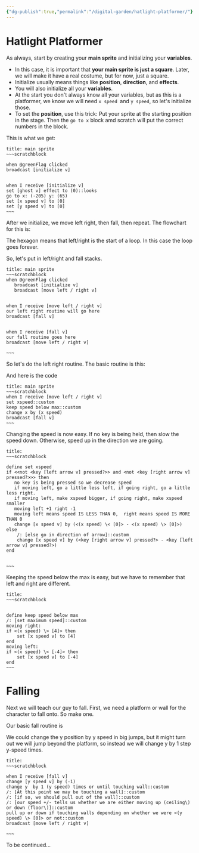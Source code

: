 ```yaml
---
{"dg-publish":true,"permalink":"/digital-garden/hatlight-platformer/"}
---
```



# Hatlight Platformer

As always, start by creating your **main sprite** and initializing your **variables**. 

- In this case, it is important that **your main sprite is just a square**. Later, we will make it have a real costume, but for now, just a square.
- Initialize usually means things like **position**, **direction**, and **effects**.
- You will also initialize all your **variables**. 
- At the start you don't always know all your variables, but as this is a platformer, we know we will need `x speed `and `y speed`, so let's initialize those.
- To set the **position**, use this trick: Put your sprite at the starting position in the stage. Then the `go to x` block amd scratch will put the correct numbers in the block.

This is what we get:

```ad-scratch
title: main sprite
~~~scratchblock

when @greenFlag clicked
broadcast [initialize v]


when I receive [initialize v]
set [ghost v] effect to (0)::looks
go to x: (-205) y: (65)
set [x speed v] to [0]
set [y speed v] to [0]
~~~
```

After we initialize, we move left right, then fall, then repeat. The flowchart for this is:




<style>
.container {font-family: sans-serif; text-align: center;}
.button-wrapper button {z-index: 1;height: 40px; width: 100px; margin: 10px;padding: 5px;}
.excalidraw .App-menu_top .buttonList { display: flex;}
.excalidraw-wrapper { height: 800px; margin: 50px; position: relative;}
:root[dir="ltr"] .excalidraw .layer-ui__wrapper .zen-mode-transition.App-menu_bottom--transition-left {transform: none;}
</style><script src="https://unpkg.com/react@17/umd/react.production.min.js"></script><script src="https://unpkg.com/react-dom@17/umd/react-dom.production.min.js"></script><script type="text/javascript" src="https://unpkg.com/@excalidraw/excalidraw@0.12.0/dist/excalidraw.production.min.js"></script><div id="Hatlightoverall.excalidraw.md1"></div><script>(function(){const InitialData={"type":"excalidraw","version":2,"source":"https://excalidraw.com","elements":[{"type":"rectangle","version":1371,"versionNonce":445761297,"isDeleted":false,"id":"RMNqwfWlgfbMpYooeJoeX","fillStyle":"solid","strokeWidth":2,"strokeStyle":"solid","roughness":2,"opacity":100,"angle":0,"x":-371.1835103477226,"y":-734.920765597235,"strokeColor":"#5f3dc4","backgroundColor":"#fd7e14","width":535,"height":151,"seed":1239531121,"groupIds":[],"strokeSharpness":"round","boundElements":[{"id":"bLuBw5Gk","type":"text"}],"updated":1668809286693,"link":null,"locked":false},{"type":"text","version":1501,"versionNonce":117237265,"isDeleted":false,"id":"bLuBw5Gk","fillStyle":"hachure","strokeWidth":1,"strokeStyle":"solid","roughness":1,"opacity":100,"angle":0,"x":-191.18351034772257,"y":-685.920765597235,"strokeColor":"#5f3dc4","backgroundColor":"transparent","width":175,"height":53,"seed":217341215,"groupIds":[],"strokeSharpness":"sharp","boundElements":[],"updated":1668809311253,"link":null,"locked":false,"fontSize":41.92573330673702,"fontFamily":1,"text":"Start G","rawText":"Start G","baseline":37,"textAlign":"center","verticalAlign":"middle","containerId":"RMNqwfWlgfbMpYooeJoeX","originalText":"Start G"},{"type":"rectangle","version":1435,"versionNonce":1526666129,"isDeleted":false,"id":"3KIpf-rkzikNMb_aR0m7y","fillStyle":"solid","strokeWidth":2,"strokeStyle":"solid","roughness":2,"opacity":100,"angle":0,"x":-368.89085225344064,"y":-539.0982767120586,"strokeColor":"#5f3dc4","backgroundColor":"#fd7e14","width":535,"height":169,"seed":820168785,"groupIds":[],"strokeSharpness":"round","boundElements":[{"id":"ZCCwgZWZ","type":"text"},{"id":"CZZBlZLQcMsvBM3Y59OCy","type":"arrow"},{"id":"ZGWdRa8JACOlC9W9gZeZ8","type":"arrow"}],"updated":1668809347756,"link":null,"locked":false},{"type":"text","version":1568,"versionNonce":1140175505,"isDeleted":false,"id":"ZCCwgZWZ","fillStyle":"hachure","strokeWidth":1,"strokeStyle":"solid","roughness":1,"opacity":100,"angle":0,"x":-192.39085225344064,"y":-481.0982767120586,"strokeColor":"#5f3dc4","backgroundColor":"transparent","width":182,"height":53,"seed":1506369855,"groupIds":[],"strokeSharpness":"sharp","boundElements":[],"updated":1668809355324,"link":null,"locked":false,"fontSize":41.92573330673702,"fontFamily":1,"text":"Initialize","rawText":"Initialize","baseline":37,"textAlign":"center","verticalAlign":"middle","containerId":"3KIpf-rkzikNMb_aR0m7y","originalText":"Initialize"},{"type":"rectangle","version":1494,"versionNonce":69793791,"isDeleted":false,"id":"g3GQAZzBP1tmYREzU3GFV","fillStyle":"solid","strokeWidth":2,"strokeStyle":"solid","roughness":2,"opacity":100,"angle":0,"x":-365.3477677319058,"y":-314.74391402742845,"strokeColor":"#5f3dc4","backgroundColor":"#fd7e14","width":535,"height":169,"seed":182949425,"groupIds":[],"strokeSharpness":"round","boundElements":[{"id":"y03U4cUU","type":"text"},{"id":"ZGWdRa8JACOlC9W9gZeZ8","type":"arrow"},{"id":"rOdClYNLCyfLF1jbUwU8F","type":"arrow"},{"id":"SgfLADjg34eKJoEx705pv","type":"arrow"}],"updated":1668809386812,"link":null,"locked":false},{"type":"text","version":1639,"versionNonce":725185681,"isDeleted":false,"id":"y03U4cUU","fillStyle":"hachure","strokeWidth":1,"strokeStyle":"solid","roughness":1,"opacity":100,"angle":0,"x":-262.3477677319058,"y":-256.74391402742845,"strokeColor":"#5f3dc4","backgroundColor":"transparent","width":329,"height":53,"seed":698933599,"groupIds":[],"strokeSharpness":"sharp","boundElements":[],"updated":1668809322237,"link":null,"locked":false,"fontSize":41.92573330673702,"fontFamily":1,"text":"Move Left right","rawText":"Move Left right","baseline":37,"textAlign":"center","verticalAlign":"middle","containerId":"g3GQAZzBP1tmYREzU3GFV","originalText":"Move Left right"},{"type":"rectangle","version":1544,"versionNonce":791471793,"isDeleted":false,"id":"sRV2I3u5YmLmW1mMZtcg3","fillStyle":"solid","strokeWidth":2,"strokeStyle":"solid","roughness":2,"opacity":100,"angle":0,"x":-362.2854626160888,"y":-94.60529361344288,"strokeColor":"#5f3dc4","backgroundColor":"#fd7e14","width":535,"height":169,"seed":1255647249,"groupIds":[],"strokeSharpness":"round","boundElements":[{"id":"XFDnTuBL","type":"text"},{"id":"SgfLADjg34eKJoEx705pv","type":"arrow"}],"updated":1668809365347,"link":null,"locked":false},{"type":"text","version":1682,"versionNonce":1347951007,"isDeleted":false,"id":"XFDnTuBL","fillStyle":"hachure","strokeWidth":1,"strokeStyle":"solid","roughness":1,"opacity":100,"angle":0,"x":-132.7854626160888,"y":-36.60529361344288,"strokeColor":"#5f3dc4","backgroundColor":"transparent","width":76,"height":53,"seed":769875327,"groupIds":[],"strokeSharpness":"sharp","boundElements":[],"updated":1668809326910,"link":null,"locked":false,"fontSize":41.92573330673702,"fontFamily":1,"text":"Fall","rawText":"Fall","baseline":37,"textAlign":"center","verticalAlign":"middle","containerId":"sRV2I3u5YmLmW1mMZtcg3","originalText":"Fall"},{"type":"arrow","version":355,"versionNonce":118665311,"isDeleted":false,"id":"CZZBlZLQcMsvBM3Y59OCy","fillStyle":"hachure","strokeWidth":1,"strokeStyle":"solid","roughness":1,"opacity":100,"angle":0,"x":-138.25445461512936,"y":-584.2101410362602,"strokeColor":"#000000","backgroundColor":"transparent","width":1.2844515530679246,"height":44.01444284539457,"seed":447380977,"groupIds":[],"strokeSharpness":"round","boundElements":[],"updated":1668809409361,"link":null,"locked":false,"startBinding":null,"endBinding":{"elementId":"3KIpf-rkzikNMb_aR0m7y","gap":1.097421478807064,"focus":-0.12253844389034563},"lastCommittedPoint":null,"startArrowhead":null,"endArrowhead":"arrow","points":[[0,0],[1.2844515530679246,44.01444284539457]]},{"type":"arrow","version":456,"versionNonce":1950049439,"isDeleted":false,"id":"ZGWdRa8JACOlC9W9gZeZ8","fillStyle":"hachure","strokeWidth":1,"strokeStyle":"solid","roughness":1,"opacity":100,"angle":0,"x":-126.65168075953213,"y":-367.12036153379313,"strokeColor":"#000000","backgroundColor":"transparent","width":0.29603840569230044,"height":50.44016740639586,"seed":431576479,"groupIds":[],"strokeSharpness":"round","boundElements":[],"updated":1668809409380,"link":null,"locked":false,"startBinding":{"elementId":"3KIpf-rkzikNMb_aR0m7y","gap":2.977915178265448,"focus":0.0961968438022008},"endBinding":{"elementId":"g3GQAZzBP1tmYREzU3GFV","gap":1.936280099968826,"focus":-0.10448132730631568},"lastCommittedPoint":null,"startArrowhead":null,"endArrowhead":"arrow","points":[[0,0],[0.29603840569230044,50.44016740639586]]},{"type":"arrow","version":326,"versionNonce":185727185,"isDeleted":false,"id":"rOdClYNLCyfLF1jbUwU8F","fillStyle":"hachure","strokeWidth":1,"strokeStyle":"solid","roughness":1,"opacity":100,"angle":0,"x":-119.39265487746783,"y":-144.74391402742845,"strokeColor":"#000000","backgroundColor":"transparent","width":1.4130512080621536,"height":52.55763452488583,"seed":2036832209,"groupIds":[],"strokeSharpness":"round","boundElements":[],"updated":1668809409380,"link":null,"locked":false,"startBinding":{"elementId":"g3GQAZzBP1tmYREzU3GFV","gap":1,"focus":0.08838438412637481},"endBinding":null,"lastCommittedPoint":null,"startArrowhead":null,"endArrowhead":"arrow","points":[[0,0],[1.4130512080621536,52.55763452488583]]},{"type":"arrow","version":966,"versionNonce":336536255,"isDeleted":false,"id":"SgfLADjg34eKJoEx705pv","fillStyle":"hachure","strokeWidth":1,"strokeStyle":"solid","roughness":1,"opacity":100,"angle":0,"x":-84.7604409734881,"y":87.00457724208803,"strokeColor":"#000000","backgroundColor":"transparent","width":380.9385765422493,"height":424.1140926585484,"seed":1763690303,"groupIds":[],"strokeSharpness":"round","boundElements":[],"updated":1668809423062,"link":null,"locked":false,"startBinding":{"elementId":"sRV2I3u5YmLmW1mMZtcg3","focus":0.11966731888062272,"gap":12.609870855530914},"endBinding":{"elementId":"g3GQAZzBP1tmYREzU3GFV","focus":-0.686290624620578,"gap":20.420708566313124},"lastCommittedPoint":null,"startArrowhead":null,"endArrowhead":"arrow","points":[[0,0],[49.400011846737854,102.23851821001854],[351.79318689275794,49.37112453570887],[380.9385765422493,-267.6072370399284],[274.8333818078955,-321.87557444852985]]}],"appState":{"theme":"light","viewBackgroundColor":"transparent","currentItemStrokeColor":"#000000","currentItemBackgroundColor":"transparent","currentItemFillStyle":"hachure","currentItemStrokeWidth":1,"currentItemStrokeStyle":"solid","currentItemRoughness":1,"currentItemOpacity":100,"currentItemFontFamily":1,"currentItemFontSize":20,"currentItemTextAlign":"left","currentItemStrokeSharpness":"sharp","currentItemStartArrowhead":null,"currentItemEndArrowhead":"arrow","currentItemLinearStrokeSharpness":"round","gridSize":null,"colorPalette":{}},"files":{}};InitialData.scrollToContent=true;App=()=>{const e=React.useRef(null),t=React.useRef(null),[n,i]=React.useState({width:void 0,height:void 0});return React.useEffect(()=>{i({width:t.current.getBoundingClientRect().width,height:t.current.getBoundingClientRect().height});const e=()=>{i({width:t.current.getBoundingClientRect().width,height:t.current.getBoundingClientRect().height})};return window.addEventListener("resize",e),()=>window.removeEventListener("resize",e)},[t]),React.createElement(React.Fragment,null,React.createElement("div",{className:"excalidraw-wrapper",ref:t},React.createElement(ExcalidrawLib.Excalidraw,{ref:e,width:n.width,height:n.height,initialData:InitialData,viewModeEnabled:!0,zenModeEnabled:!0,gridModeEnabled:!1})))},excalidrawWrapper=document.getElementById("Hatlightoverall.excalidraw.md1");ReactDOM.render(React.createElement(App),excalidrawWrapper);})();</script>

The hexagon means that left/right is the start of a loop. In this case the loop goes forever.

So, let's put in  left/right and fall stacks.

```ad-scratch
title: main sprite
~~~scratchblock
when @greenFlag clicked
   broadcast [initialize v]
   broadcast [move left / right v]


when I receive [move left / right v]
our left right routine will go here
broadcast [fall v]


when I receive [fall v]
our fall routine goes here
broadcast [move left / right v]

~~~
```

So let's do the left right routine. The basic routine is this:

<div id="HatlightmoveLeftRight.excalidraw.md2"></div><script>(function(){const InitialData={"type":"excalidraw","version":2,"source":"https://excalidraw.com","elements":[{"type":"rectangle","version":1425,"versionNonce":1329893503,"isDeleted":false,"id":"wcDy_w7SXSk9ohmQLvgLS","fillStyle":"solid","strokeWidth":2,"strokeStyle":"solid","roughness":2,"opacity":100,"angle":0,"x":-251.91063961401403,"y":-237.47329147741908,"strokeColor":"#5f3dc4","backgroundColor":"#fd7e14","width":554,"height":96,"seed":998814719,"groupIds":[],"strokeSharpness":"round","boundElements":[{"id":"QREgwiBu","type":"text"},{"id":"8mSenxo5ScdrK-QKmCdth","type":"arrow"}],"updated":1668807749003,"link":null,"locked":false},{"type":"text","version":1604,"versionNonce":2144777425,"isDeleted":false,"id":"QREgwiBu","fillStyle":"hachure","strokeWidth":1,"strokeStyle":"solid","roughness":1,"opacity":100,"angle":0,"x":-215.41063961401403,"y":-232.47329147741908,"strokeColor":"#5f3dc4","backgroundColor":"transparent","width":481,"height":86,"seed":629919601,"groupIds":[],"strokeSharpness":"sharp","boundElements":[],"updated":1668808516622,"link":"[[Digital Garden/scrap|scrap]]","locked":false,"fontSize":33.79879579338343,"fontFamily":1,"text":"Detect arrows and set the \nx-speed variable","rawText":"Detect arrows and set the x-speed variable","baseline":73,"textAlign":"center","verticalAlign":"middle","containerId":"wcDy_w7SXSk9ohmQLvgLS","originalText":"Detect arrows and set the x-speed variable"},{"type":"rectangle","version":1275,"versionNonce":1589267505,"isDeleted":false,"id":"NnmCu8ZA7uLUagOYccVAu","fillStyle":"solid","strokeWidth":2,"strokeStyle":"solid","roughness":2,"opacity":100,"angle":0,"x":-252.18183084057938,"y":-103.46953861270862,"strokeColor":"#5f3dc4","backgroundColor":"#fd7e14","width":535,"height":151,"seed":628087839,"groupIds":[],"strokeSharpness":"round","boundElements":[{"id":"Adu5VhNU","type":"text"},{"id":"8mSenxo5ScdrK-QKmCdth","type":"arrow"},{"id":"m71vF6jSLhQz_6pkDWalX","type":"arrow"}],"updated":1668807763818,"link":null,"locked":false},{"type":"text","version":1395,"versionNonce":1583454463,"isDeleted":false,"id":"Adu5VhNU","fillStyle":"hachure","strokeWidth":1,"strokeStyle":"solid","roughness":1,"opacity":100,"angle":0,"x":-216.18183084057938,"y":-80.96953861270862,"strokeColor":"#5f3dc4","backgroundColor":"transparent","width":463,"height":106,"seed":253933905,"groupIds":[],"strokeSharpness":"sharp","boundElements":[],"updated":1668808516625,"link":null,"locked":false,"fontSize":41.92573330673702,"fontFamily":1,"text":"Keep x-speed below a \nmaximum speed","rawText":"Keep x-speed below a maximum speed","baseline":90,"textAlign":"center","verticalAlign":"middle","containerId":"NnmCu8ZA7uLUagOYccVAu","originalText":"Keep x-speed below a maximum speed"},{"type":"rectangle","version":1351,"versionNonce":1004041919,"isDeleted":false,"id":"Q5UEJ4Rxw0rzNOBRFvbZY","fillStyle":"solid","strokeWidth":2,"strokeStyle":"solid","roughness":2,"opacity":100,"angle":0,"x":-248.0279511322846,"y":81.86231029613606,"strokeColor":"#5f3dc4","backgroundColor":"#fd7e14","width":535,"height":100,"seed":825541873,"groupIds":[],"strokeSharpness":"round","boundElements":[{"id":"bYdWrPcc","type":"text"},{"id":"m71vF6jSLhQz_6pkDWalX","type":"arrow"},{"id":"dqb1Nxa_P-lBcXJnfPGen","type":"arrow"}],"updated":1668807781074,"link":null,"locked":false},{"type":"text","version":1472,"versionNonce":2097443999,"isDeleted":false,"id":"bYdWrPcc","fillStyle":"hachure","strokeWidth":1,"strokeStyle":"solid","roughness":1,"opacity":100,"angle":0,"x":-189.0279511322846,"y":105.36231029613606,"strokeColor":"#5f3dc4","backgroundColor":"transparent","width":417,"height":53,"seed":1025179295,"groupIds":[],"strokeSharpness":"sharp","boundElements":[],"updated":1668807765684,"link":null,"locked":false,"fontSize":41.92573330673702,"fontFamily":1,"text":"change x by x-speed","rawText":"change x by x-speed","baseline":37,"textAlign":"center","verticalAlign":"middle","containerId":"Q5UEJ4Rxw0rzNOBRFvbZY","originalText":"change x by x-speed"},{"type":"rectangle","version":1437,"versionNonce":1949910751,"isDeleted":false,"id":"I2eU_tRX6JKN6bwsBvAmS","fillStyle":"solid","strokeWidth":2,"strokeStyle":"solid","roughness":2,"opacity":100,"angle":0,"x":-240.2663287188555,"y":229.67138176995365,"strokeColor":"#5f3dc4","backgroundColor":"#fd7e14","width":535,"height":74,"seed":15431025,"groupIds":[],"strokeSharpness":"round","boundElements":[{"id":"M2QHvzLB","type":"text"},{"id":"dqb1Nxa_P-lBcXJnfPGen","type":"arrow"}],"updated":1668807781074,"link":null,"locked":false},{"type":"text","version":1562,"versionNonce":402889567,"isDeleted":false,"id":"M2QHvzLB","fillStyle":"hachure","strokeWidth":1,"strokeStyle":"solid","roughness":1,"opacity":100,"angle":0,"x":-10.766328718855505,"y":240.17138176995365,"strokeColor":"#5f3dc4","backgroundColor":"transparent","width":76,"height":53,"seed":1841665567,"groupIds":[],"strokeSharpness":"sharp","boundElements":[],"updated":1668807776334,"link":null,"locked":false,"fontSize":41.92573330673702,"fontFamily":1,"text":"Fall","rawText":"Fall","baseline":37,"textAlign":"center","verticalAlign":"middle","containerId":"I2eU_tRX6JKN6bwsBvAmS","originalText":"Fall"},{"type":"arrow","version":543,"versionNonce":497676977,"isDeleted":false,"id":"8mSenxo5ScdrK-QKmCdth","fillStyle":"hachure","strokeWidth":1,"strokeStyle":"solid","roughness":1,"opacity":100,"angle":0,"x":-24.82286662352641,"y":-140.47329147741908,"strokeColor":"#000000","backgroundColor":"transparent","width":2.9181612085048414,"height":34.506145877228946,"seed":1976403985,"groupIds":[],"strokeSharpness":"round","boundElements":[],"updated":1668808516623,"link":null,"locked":false,"startBinding":{"elementId":"wcDy_w7SXSk9ohmQLvgLS","gap":1,"focus":0.16284224009919607},"endBinding":{"elementId":"NnmCu8ZA7uLUagOYccVAu","gap":2.4976069874814897,"focus":-0.18130019673081207},"lastCommittedPoint":null,"startArrowhead":null,"endArrowhead":"arrow","points":[[0,0],[-2.9181612085048414,34.506145877228946]]},{"type":"arrow","version":244,"versionNonce":635707679,"isDeleted":false,"id":"m71vF6jSLhQz_6pkDWalX","fillStyle":"hachure","strokeWidth":1,"strokeStyle":"solid","roughness":1,"opacity":100,"angle":0,"x":-15.589505057040913,"y":51.854662833339546,"strokeColor":"#000000","backgroundColor":"transparent","width":2.355311819704294,"height":27.501751136782886,"seed":1640182481,"groupIds":[],"strokeSharpness":"round","boundElements":[],"updated":1668808516626,"link":null,"locked":false,"startBinding":{"elementId":"NnmCu8ZA7uLUagOYccVAu","gap":4.324201446048164,"focus":0.13776891935694174},"endBinding":{"elementId":"Q5UEJ4Rxw0rzNOBRFvbZY","gap":2.5058963260136267,"focus":-0.10379461253620226},"lastCommittedPoint":null,"startArrowhead":null,"endArrowhead":"arrow","points":[[0,0],[2.355311819704294,27.501751136782886]]},{"type":"arrow","version":82,"versionNonce":1417127263,"isDeleted":false,"id":"dqb1Nxa_P-lBcXJnfPGen","fillStyle":"hachure","strokeWidth":1,"strokeStyle":"solid","roughness":1,"opacity":100,"angle":0,"x":5.522106933593818,"y":183.00553506387251,"strokeColor":"#000000","backgroundColor":"transparent","width":0.35595308338937315,"height":45.66584670608114,"seed":270372369,"groupIds":[],"strokeSharpness":"round","boundElements":[],"updated":1668808516629,"link":null,"locked":false,"startBinding":{"elementId":"Q5UEJ4Rxw0rzNOBRFvbZY","gap":1.1432247677364558,"focus":0.05058534276254917},"endBinding":{"elementId":"I2eU_tRX6JKN6bwsBvAmS","gap":1,"focus":-0.08351264228812778},"lastCommittedPoint":null,"startArrowhead":null,"endArrowhead":"arrow","points":[[0,0],[-0.35595308338937315,45.66584670608114]]}],"appState":{"theme":"light","viewBackgroundColor":"transparent","currentItemStrokeColor":"#000000","currentItemBackgroundColor":"transparent","currentItemFillStyle":"hachure","currentItemStrokeWidth":1,"currentItemStrokeStyle":"solid","currentItemRoughness":1,"currentItemOpacity":100,"currentItemFontFamily":1,"currentItemFontSize":20,"currentItemTextAlign":"center","currentItemStrokeSharpness":"sharp","currentItemStartArrowhead":null,"currentItemEndArrowhead":"arrow","currentItemLinearStrokeSharpness":"round","gridSize":null,"colorPalette":{}},"files":{}};InitialData.scrollToContent=true;App=()=>{const e=React.useRef(null),t=React.useRef(null),[n,i]=React.useState({width:void 0,height:void 0});return React.useEffect(()=>{i({width:t.current.getBoundingClientRect().width,height:t.current.getBoundingClientRect().height});const e=()=>{i({width:t.current.getBoundingClientRect().width,height:t.current.getBoundingClientRect().height})};return window.addEventListener("resize",e),()=>window.removeEventListener("resize",e)},[t]),React.createElement(React.Fragment,null,React.createElement("div",{className:"excalidraw-wrapper",ref:t},React.createElement(ExcalidrawLib.Excalidraw,{ref:e,width:n.width,height:n.height,initialData:InitialData,viewModeEnabled:!0,zenModeEnabled:!0,gridModeEnabled:!1})))},excalidrawWrapper=document.getElementById("HatlightmoveLeftRight.excalidraw.md2");ReactDOM.render(React.createElement(App),excalidrawWrapper);})();</script>

And here is the code

```ad-scratch
title: main sprite
~~~scratchblock
when I receive [move left / right v]
set xspeed::custom
keep speed below max::custom
change x by (x speed)
broadcast [fall v]
~~~
```



Changing the speed is now easy. If no key is being held, then slow the speed down. Otherwise, speed  up in the direction we are going.

```ad-scratch
title: 
~~~scratchblock

define set xspeed
if <<not <key [left arrow v] pressed?>> and <not <key [right arrow v] pressed?>>> then
   no key is being pressed so we decrease speed
   if moving left, go a little less left, if going right, go a little less right.
   if moving left, make xspeed bigger, if going right, make xspeed smaller
   moving left +1 right -1
   moving left means speed IS LESS THAN 0,  right means speed IS MORE THAN 0
   change [x speed v] by (<(x speed) \< [0]> - <(x speed) \> [0]>)
else
    /: [else go in direction of arrow]::custom
    change [x speed v] by (<key [right arrow v] pressed?> - <key [left arrow v] pressed?>)
end


~~~
```

Keeping the speed below the max is easy, but we have to remember that left and right are different.
```ad-scratch
title: 
~~~scratchblock


define keep speed below max
/: [set maximum speed]::custom
moving right:
if <(x speed) \> [4]> then
    set [x speed v] to [4]
end
moving left:
if <(x speed) \< [-4]> then
    set [x speed v] to [-4]
end
~~~
```

# Falling

Next we will teach our guy to fall. First, we need a platform or wall for the character to fall onto. So make one. 

Our basic fall routine is 

<div id="HatlightFalling.excalidraw.md3"></div><script>(function(){const InitialData={"type":"excalidraw","version":2,"source":"https://excalidraw.com","elements":[{"type":"rectangle","version":1476,"versionNonce":1444709873,"isDeleted":false,"id":"STdU6Qrgl8NloQz5qXm4Y","fillStyle":"solid","strokeWidth":2,"strokeStyle":"solid","roughness":2,"opacity":100,"angle":0,"x":85.44781784784311,"y":-22858.890001569485,"strokeColor":"#5f3dc4","backgroundColor":"#fd7e14","width":535,"height":151,"seed":474785375,"groupIds":[],"strokeSharpness":"round","boundElements":[{"id":"etcObaWE","type":"text"}],"updated":1668809240465,"link":null,"locked":false},{"type":"text","version":1595,"versionNonce":206294431,"isDeleted":false,"id":"etcObaWE","fillStyle":"hachure","strokeWidth":1,"strokeStyle":"solid","roughness":1,"opacity":100,"angle":0,"x":109.94781784784311,"y":-22836.390001569485,"strokeColor":"#5f3dc4","backgroundColor":"transparent","width":486,"height":105,"seed":419345169,"groupIds":[],"strokeSharpness":"sharp","boundElements":[],"updated":1668809240465,"link":null,"locked":false,"fontSize":41.92573330673702,"fontFamily":1,"text":"Change the y speed by\ngravity","rawText":"Change the y speed by gravity","baseline":90,"textAlign":"center","verticalAlign":"middle","containerId":"STdU6Qrgl8NloQz5qXm4Y","originalText":"Change the y speed by gravity"},{"type":"rectangle","version":1539,"versionNonce":156803025,"isDeleted":false,"id":"Uq487qTt78DHOKArOPqTe","fillStyle":"solid","strokeWidth":2,"strokeStyle":"solid","roughness":2,"opacity":100,"angle":0,"x":87.97987736675748,"y":-22663.06751268431,"strokeColor":"#5f3dc4","backgroundColor":"#fd7e14","width":535,"height":169,"seed":29786751,"groupIds":[],"strokeSharpness":"round","boundElements":[{"id":"ou3N2S3J","type":"text"},{"id":"pl20Yi0maQgIh05RTWlDZ","type":"arrow"},{"id":"k-drX4b5Tm5k2foswC8Jm","type":"arrow"}],"updated":1668809240465,"link":null,"locked":false},{"type":"text","version":1660,"versionNonce":1306444223,"isDeleted":false,"id":"ou3N2S3J","fillStyle":"hachure","strokeWidth":1,"strokeStyle":"solid","roughness":1,"opacity":100,"angle":0,"x":92.97987736675748,"y":-22631.56751268431,"strokeColor":"#5f3dc4","backgroundColor":"transparent","width":525,"height":105,"seed":1169697009,"groupIds":[],"strokeSharpness":"sharp","boundElements":[],"updated":1668809240465,"link":null,"locked":false,"fontSize":41.92573330673702,"fontFamily":1,"text":"Change the y position by\nthe y speed","rawText":"Change the y position by the y speed","baseline":90,"textAlign":"center","verticalAlign":"middle","containerId":"Uq487qTt78DHOKArOPqTe","originalText":"Change the y position by the y speed"},{"type":"rectangle","version":1597,"versionNonce":2052956049,"isDeleted":false,"id":"em-frhxxp0ZdWPYbcWn2z","fillStyle":"solid","strokeWidth":2,"strokeStyle":"solid","roughness":2,"opacity":100,"angle":0,"x":91.28356046365991,"y":-22438.952479618245,"strokeColor":"#5f3dc4","backgroundColor":"#fd7e14","width":535,"height":169,"seed":804248223,"groupIds":[],"strokeSharpness":"round","boundElements":[{"id":"gMC1xeGx","type":"text"},{"id":"k-drX4b5Tm5k2foswC8Jm","type":"arrow"},{"id":"21qfct9As10dX5qSegqaI","type":"arrow"}],"updated":1668809240465,"link":null,"locked":false},{"type":"text","version":1726,"versionNonce":461020671,"isDeleted":false,"id":"gMC1xeGx","fillStyle":"hachure","strokeWidth":1,"strokeStyle":"solid","roughness":1,"opacity":100,"angle":0,"x":157.7835604636599,"y":-22407.452479618245,"strokeColor":"#5f3dc4","backgroundColor":"transparent","width":402,"height":105,"seed":1804067537,"groupIds":[],"strokeSharpness":"sharp","boundElements":[],"updated":1668809240465,"link":null,"locked":false,"fontSize":41.92573330673702,"fontFamily":1,"text":"If inside a wall or\nplatform, pull out","rawText":"If inside a wall or platform, pull out","baseline":90,"textAlign":"center","verticalAlign":"middle","containerId":"em-frhxxp0ZdWPYbcWn2z","originalText":"If inside a wall or platform, pull out"},{"type":"rectangle","version":1648,"versionNonce":1383444305,"isDeleted":false,"id":"i2P1R4q4JoJ1ry3s2Xq4i","fillStyle":"solid","strokeWidth":2,"strokeStyle":"solid","roughness":2,"opacity":100,"angle":0,"x":94.34586557947694,"y":-22218.57452958569,"strokeColor":"#5f3dc4","backgroundColor":"#fd7e14","width":535,"height":169,"seed":1534668479,"groupIds":[],"strokeSharpness":"round","boundElements":[{"id":"gXVWwZ3X","type":"text"}],"updated":1668809240465,"link":null,"locked":false},{"type":"text","version":1781,"versionNonce":2088528447,"isDeleted":false,"id":"gXVWwZ3X","fillStyle":"hachure","strokeWidth":1,"strokeStyle":"solid","roughness":1,"opacity":100,"angle":0,"x":174.84586557947694,"y":-22187.07452958569,"strokeColor":"#5f3dc4","backgroundColor":"transparent","width":374,"height":105,"seed":386228401,"groupIds":[],"strokeSharpness":"sharp","boundElements":[],"updated":1668809240465,"link":null,"locked":false,"fontSize":41.92573330673702,"fontFamily":1,"text":"Go back to move\nleft/right","rawText":"Go back to move left/right","baseline":90,"textAlign":"center","verticalAlign":"middle","containerId":"i2P1R4q4JoJ1ry3s2Xq4i","originalText":"Go back to move left/right"},{"type":"arrow","version":563,"versionNonce":1680352895,"isDeleted":false,"id":"pl20Yi0maQgIh05RTWlDZ","fillStyle":"hachure","strokeWidth":1,"strokeStyle":"solid","roughness":1,"opacity":100,"angle":0,"x":318.3768735804364,"y":-22708.17937700851,"strokeColor":"#000000","backgroundColor":"transparent","width":1.3597347861842057,"height":44.014442845394726,"seed":1325596383,"groupIds":[],"strokeSharpness":"round","boundElements":[],"updated":1668809240473,"link":null,"locked":false,"startBinding":null,"endBinding":{"elementId":"Uq487qTt78DHOKArOPqTe","focus":-0.12253844389034485,"gap":1.0974214788075187},"lastCommittedPoint":null,"startArrowhead":null,"endArrowhead":"arrow","points":[[0,0],[1.3597347861842057,44.014442845394726]]},{"type":"arrow","version":761,"versionNonce":511508127,"isDeleted":false,"id":"k-drX4b5Tm5k2foswC8Jm","fillStyle":"hachure","strokeWidth":1,"strokeStyle":"solid","roughness":1,"opacity":100,"angle":0,"x":330.1310882185942,"y":-22491.08959750604,"strokeColor":"#000000","backgroundColor":"transparent","width":0.24285567434214173,"height":50.20083778782896,"seed":1440227985,"groupIds":[],"strokeSharpness":"round","boundElements":[],"updated":1668809240473,"link":null,"locked":false,"startBinding":{"elementId":"Uq487qTt78DHOKArOPqTe","focus":0.096196843802201,"gap":2.977915178267722},"endBinding":{"elementId":"em-frhxxp0ZdWPYbcWn2z","focus":-0.10448132730631594,"gap":1.9362800999660976},"lastCommittedPoint":null,"startArrowhead":null,"endArrowhead":"arrow","points":[[0,0],[0.24285567434214173,50.20083778782896]]},{"type":"arrow","version":534,"versionNonce":1389297361,"isDeleted":false,"id":"21qfct9As10dX5qSegqaI","fillStyle":"hachure","strokeWidth":1,"strokeStyle":"solid","roughness":1,"opacity":100,"angle":0,"x":337.2348354831345,"y":-22268.952479618245,"strokeColor":"#000000","backgroundColor":"transparent","width":1.4168890430255878,"height":52.796964143452044,"seed":756927231,"groupIds":[],"strokeSharpness":"round","boundElements":[],"updated":1668809240473,"link":null,"locked":false,"startBinding":{"elementId":"em-frhxxp0ZdWPYbcWn2z","focus":0.08838438412637449,"gap":1},"endBinding":null,"lastCommittedPoint":null,"startArrowhead":null,"endArrowhead":"arrow","points":[[0,0],[1.4168890430255878,52.796964143452044]]}],"appState":{"theme":"light","viewBackgroundColor":"transparent","currentItemStrokeColor":"#000000","currentItemBackgroundColor":"transparent","currentItemFillStyle":"hachure","currentItemStrokeWidth":1,"currentItemStrokeStyle":"solid","currentItemRoughness":1,"currentItemOpacity":100,"currentItemFontFamily":1,"currentItemFontSize":20,"currentItemTextAlign":"left","currentItemStrokeSharpness":"sharp","currentItemStartArrowhead":null,"currentItemEndArrowhead":"arrow","currentItemLinearStrokeSharpness":"round","gridSize":null,"colorPalette":{}},"files":{}};InitialData.scrollToContent=true;App=()=>{const e=React.useRef(null),t=React.useRef(null),[n,i]=React.useState({width:void 0,height:void 0});return React.useEffect(()=>{i({width:t.current.getBoundingClientRect().width,height:t.current.getBoundingClientRect().height});const e=()=>{i({width:t.current.getBoundingClientRect().width,height:t.current.getBoundingClientRect().height})};return window.addEventListener("resize",e),()=>window.removeEventListener("resize",e)},[t]),React.createElement(React.Fragment,null,React.createElement("div",{className:"excalidraw-wrapper",ref:t},React.createElement(ExcalidrawLib.Excalidraw,{ref:e,width:n.width,height:n.height,initialData:InitialData,viewModeEnabled:!0,zenModeEnabled:!0,gridModeEnabled:!1})))},excalidrawWrapper=document.getElementById("HatlightFalling.excalidraw.md3");ReactDOM.render(React.createElement(App),excalidrawWrapper);})();</script>

We could change the y position by y speed in big jumps, but it might turn out we will jump beyond the platform, so instead we will change y by 1 step y-speed times. 


```ad-scratch
title: 
~~~scratchblock

when I receive [fall v]
change [y speed v] by (-1)
change y  by 1 (y speed) times or until touching wall::custom
/: [At this point we may be touching a wall]::custom
/: [if so, we should pull out of the wall]::custom
/: [our speed +/- tells us whether we are either moving up (ceiling\) or down (floor\)]::custom
pull up or down if touching walls depending on whether we were <(y speed) \> [0]> or not::custom
broadcast [move left / right v]

~~~
```


To be continued...
